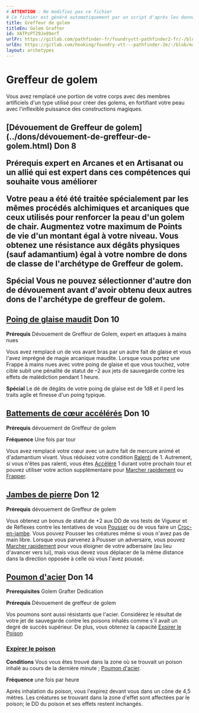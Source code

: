```yaml
---
# ATTENTION : Ne modifiez pas ce fichier
# Ce fichier est généré automatiquement par un script d'après les données du module Foundry VTT officiel et de sa traduction
title: Greffeur de golem
titleEn: Golem Grafter
id: XATPzPTZ9Je89erT
urlFr: https://gitlab.com/pathfinder-fr/foundryvtt-pathfinder2-fr/-/blob/master/data/archetypes/XATPzPTZ9Je89erT.htm
urlEn: https://gitlab.com/hooking/foundry-vtt---pathfinder-2e/-/blob/master/packs/data/archetypes.db/golem-grafter.json
layout: archetypes
---
```

# Greffeur de golem

Vous avez remplacé une portion de votre corps avec des membres artificiels d'un type utilisé pour créer des golems, en fortifiant votre peau avec l'inflexible puissance des constructions magiques.

<h2 style="text-align: left;">[Dévouement de Greffeur de golem](../dons/dévouement-de-greffeur-de-golem.html) Don 8

**Prérequis** expert en Arcanes et en Artisanat ou un allié qui est expert dans ces compétences qui souhaite vous améliorer

Votre peau a été été traitée spécialement par les mêmes procédés alchimiques et arcaniques que ceux utilisés pour renforcer la peau d'un golem de chair. Augmentez votre maximum de Points de vie d'un montant égal à votre niveau. Vous obtenez une résistance aux dégâts physiques (sauf adamantium) égal à votre nombre de dons de classe de l'archétype de Greffeur de golem.

**Spécial** Vous ne pouvez sélectionner d'autre don de dévouement avant d'avoir obtenu deux autres dons de l'archétype de greffeur de golem.

## [Poing de glaise maudit](../dons/poing-de-glaise-maudit.html) Don 10

**Prérequis** Dévouement de Greffeur de Golem, expert en attaques à mains nues

Vous avez remplacé un de vos avant bras par un autre fait de glaise et vous l'avez imprégné de magie arcanique maudite. Lorsque vous portez une Frappe à mains nues avec votre poing de glaise et que vous touchez, votre cible subit une pénalité de statut de –2 aux jets de sauvegarde contre les effets de malédiction pendant 1 heure.

**Spécial** Le dé de dégâts de votre poing de glaise est de 1d8 et il perd les traits agile et finesse d'un poing typique.

## [Battements de cœur accélérés](../dons/battements-de-cœur-accélérés.html) Don 10

**Prérequis** dévouement de Greffeur de golem

**Fréquence** Une fois par tour

Vous avez remplacé votre cœur avec un autre fait de mercure animé et d'adamantium vivant. Vous réduisez votre condition [Ralenti](../conditions/ralenti.html) de 1. Autrement, si vous n'êtes pas ralenti, vous êtes [Accéléré](../conditions/accéléré.html) 1 durant votre prochain tour et pouvez utiliser votre action supplémentaire pour [Marcher rapidement](../actions/marcher-rapidement.html) ou [Frapper](../actions/frapper.html).
## [Jambes de pierre](../dons/jambes-de-pierre.html) Don 12

**Prérequis** dévouement de Greffeur de golem

Vous obtenez un bonus de statut de +2 aux DD de vos tests de Vigueur et de Réflexes contre les tentatives de vous [Pousser](../actions/pousser.html) ou de vous faire un [Croc-en-jambe](../actions/croc-en-jambe.html). Vous pouvez Pousser les créatures même si vous n'avez pas de main libre. Lorsque vous parvenez à Pousser un adversaire, vous pouvez [Marcher rapidement](../actions/marcher-rapidement.html) pour vous éloigner de votre adbersaire (au lieu d'avancer vers lui), mais vous devez vous déplacer de la même distance dans la direction opposée à celle où vous l'avez poussé.

## [Poumon d'acier](../dons/poumon-d-acier.html) Don 14

**Prerequisites** Golem Grafter Dedication

**Prérequis** Dévouement de greffeur de golem

Vos poumons sont aussi résistants que l'acier. Considérez le résultat de votre jet de sauvegarde contre les poisons inhalés comme s'il avait un degré de succès supérieur. De plus, vous obtenez la capacité [Expirer le Poison](../actions/expirer-le-poison.html)

### [Expirer le poison](../actions/expirer-le-poison.html)

**Conditions** Vous vous êtes trouvé dans la zone où se trouvait un poison inhalé au cours de la dernière minute ; [Poumon d'acier](../dons/poumon-d-acier.html).

**Fréquence** une fois par heure

Après inhalation du poison, vous l'expirez devant vous dans un cône de 4,5 mètres. Les créatures se trouvant dans la zone d'effet sont affectées par le poison; le DD du poison et ses effets restent inchangés.
